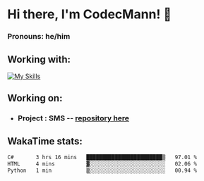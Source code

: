 # Hi there, I'm CodecMann! 👋

### Pronouns: he/him


## Working with:
[![My Skills](https://skillicons.dev/icons?i=kotlin,nodejs,django,python,bots&theme=dark)](https://skillicons.dev)


## Working on:
- ### Project : SMS -- [repository here](https://github.com/NikeStyleProject/project-sms)

## WakaTime stats:

<!--START_SECTION:waka-->

```txt
C#       3 hrs 16 mins   ████████████████████████▒   97.01 %
HTML     4 mins          ▓░░░░░░░░░░░░░░░░░░░░░░░░   02.06 %
Python   1 min           ▒░░░░░░░░░░░░░░░░░░░░░░░░   00.94 %
```

<!--END_SECTION:waka-->
